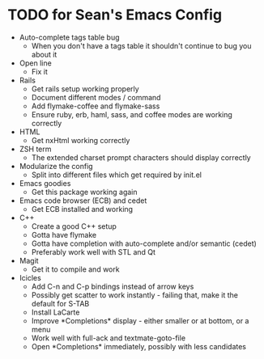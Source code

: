 TODO for Sean's Emacs Config
============================

* Auto-complete tags table bug
    * When you don't have a tags table it shouldn't continue to bug you about it
* Open line
    * Fix it
* Rails
    * Get rails setup working properly
    * Document different modes / command
    * Add flymake-coffee and flymake-sass
    * Ensure ruby, erb, haml, sass, and coffee modes are working correctly
* HTML
    * Get nxHtml working correctly
* ZSH term
    * The extended charset prompt characters should display correctly
* Modularize the config
    * Split into different files which get required by init.el
* Emacs goodies
    * Get this package working again
* Emacs code browser (ECB) and cedet
    * Get ECB installed and working
* C++
    * Create a good C++ setup
    * Gotta have flymake
    * Gotta have completion with auto-complete and/or semantic (cedet)
    * Preferably work well with STL and Qt
* Magit
    * Get it to compile and work
* Icicles
    * Add C-n and C-p bindings instead of arrow keys
    * Possibly get scatter to work instantly - failing that, make it
    the default for S-TAB
    * Install LaCarte
    * Improve \*Completions\* display - either smaller or at bottom,
    or a menu
    * Work well with full-ack and textmate-goto-file
    * Open \*Completions\* immediately, possibly with less candidates
      
      
